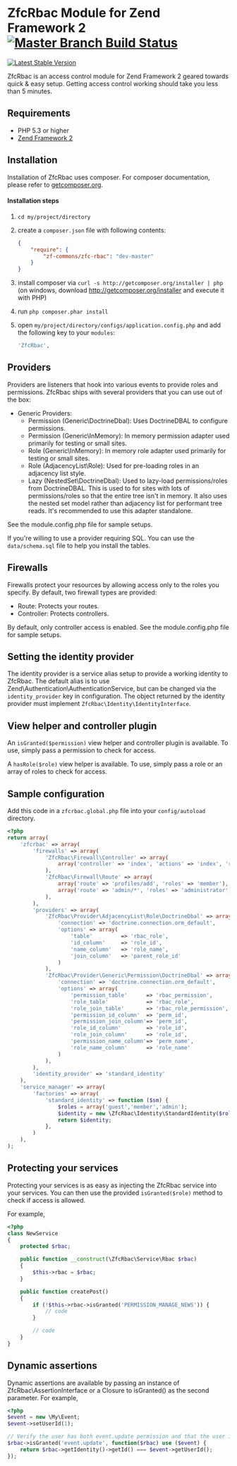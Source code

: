 # ZfcRbac Module for Zend Framework 2 [![Master Branch Build Status](https://secure.travis-ci.org/ZF-Commons/ZfcRbac.png?branch=master)](http://travis-ci.org/ZF-Commons/ZfcRbac)

[![Latest Stable Version](https://poser.pugx.org/zf-commons/zfc-rbac/v/stable.png)](https://packagist.org/packages/zf-commons/zfc-rbac)

ZfcRbac is an access control module for Zend Framework 2 geared towards quick & easy setup. Getting access control
working should take you less than 5 minutes.

## Requirements
 - PHP 5.3 or higher
 - [Zend Framework 2](http://www.github.com/zendframework/zf2)

## Installation

Installation of ZfcRbac uses composer. For composer documentation, please refer to
[getcomposer.org](http://getcomposer.org/).

#### Installation steps

  1. `cd my/project/directory`
  2. create a `composer.json` file with following contents:

     ```json
     {
         "require": {
             "zf-commons/zfc-rbac": "dev-master"
         }
     }
     ```
  3. install composer via `curl -s http://getcomposer.org/installer | php` (on windows, download
     http://getcomposer.org/installer and execute it with PHP)
  4. run `php composer.phar install`
  5. open `my/project/directory/configs/application.config.php` and add the following key to your `modules`:

     ```php
     'ZfcRbac',
     ```

## Providers

Providers are listeners that hook into various events to provide roles and permissions. ZfcRbac ships with
several providers that you can use out of the box:

  - Generic Providers:
    - Permission (Generic\DoctrineDbal): Uses DoctrineDBAL to configure permissions.
    - Permission (Generic\InMemory): In memory permission adapter used primarily for testing or small sites.
    - Role (Generic\InMemory): In memory role adapter used primarily for testing or small sites.
    - Role (AdjacencyList\Role): Used for pre-loading roles in an adjacency list style.
    - Lazy (NestedSet\DoctrineDbal): Used to lazy-load permissions/roles from DoctrineDBAL. This is used to for sites
                                     with lots of permissions/roles so that the entire tree isn't in memory. It also
                                     uses the nested set model rather than adjacency list for performant tree reads.
                                     It's recommended to use this adapter standalone.

See the module.config.php file for sample setups.

If you're willing to use a provider requiring SQL. You can use the `data/schema.sql` file to help you install the tables.

## Firewalls

Firewalls protect your resources by allowing access only to the roles you specify. By default, two
firewall types are provided:

  - Route: Protects your routes.
  - Controller: Protects controllers.

By default, only controller access is enabled. See the module.config.php file for sample setups.

## Setting the identity provider

The identity provider is a service alias setup to provide a working identity to ZfcRbac. The default alias is
to use Zend\Authentication\AuthenticationService, but can be changed via the `identity_provider` key in configuration.
The object returned by the identity provider must implement `ZfcRbac\Identity\IdentityInterface`.

## View helper and controller plugin

An `isGranted($permission)` view helper and controller plugin is available. To use, simply pass a permission to check
for access.

A `hasRole($role)` view helper is available. To use, simply pass a role or an array of roles to check for access.

## Sample configuration

Add this code in a `zfcrbac.global.php` file into your `config/autoload` directory.

```php
<?php
return array(
    'zfcrbac' => array(
        'firewalls' => array(
            'ZfcRbac\Firewall\Controller' => array(
                array('controller' => 'index', 'actions' => 'index', 'roles' => 'guest')
            ),
            'ZfcRbac\Firewall\Route' => array(
                array('route' => 'profiles/add', 'roles' => 'member'),
                array('route' => 'admin/*', 'roles' => 'administrator')
            ),
        ),
        'providers' => array(
            'ZfcRbac\Provider\AdjacencyList\Role\DoctrineDbal' => array(
                'connection' => 'doctrine.connection.orm_default',
                'options' => array(
                    'table'         => 'rbac_role',
                    'id_column'     => 'role_id',
                    'name_column'   => 'role_name',
                    'join_column'   => 'parent_role_id'
                )
            ),
            'ZfcRbac\Provider\Generic\Permission\DoctrineDbal' => array(
                'connection' => 'doctrine.connection.orm_default',
                'options' => array(
                    'permission_table'      => 'rbac_permission',
                    'role_table'            => 'rbac_role',
                    'role_join_table'       => 'rbac_role_permission',
                    'permission_id_column'  => 'perm_id',
                    'permission_join_column'=> 'perm_id',
                    'role_id_column'        => 'role_id',
                    'role_join_column'      => 'role_id',
                    'permission_name_column'=> 'perm_name',
                    'role_name_column'      => 'role_name'
                )
            ),
        ),
        'identity_provider' => 'standard_identity'
    ),
    'service_manager' => array(
        'factories' => array(
            'standard_identity' => function ($sm) {
                $roles = array('guest','member','admin');
                $identity = new \ZfcRbac\Identity\StandardIdentity($roles);
                return $identity;
            },
        )
    ),
);
```

## Protecting your services

Protecting your services is as easy as injecting the ZfcRbac service into your services. You can then use
the provided `isGranted($role)` method to check if access is allowed.

For example,

```php
<?php
class NewService
{
    protected $rbac;

    public function __construct(\ZfcRbac\Service\Rbac $rbac)
    {
        $this->rbac = $rbac;
    }

    public function createPost()
    {
        if (!$this->rbac->isGranted('PERMISSION_MANAGE_NEWS')) {
            // code
        }

        // code
    }
}
```

## Dynamic assertions

Dynamic assertions are available by passing an instance of ZfcRbac\AssertionInterface or a Closure to
isGranted() as the second parameter. For example,

```php
<?php
$event = new \My\Event;
$event->setUserId(1);

// Verify the user has both event.update permission and that the user id matches the event user id
$rbac->isGranted('event.update', function($rbac) use ($event) {
    return $rbac->getIdentity()->getId() === $event->getUserId();
});
```
